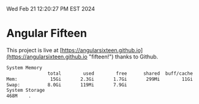 Wed Feb 21 12:20:27 PM EST 2024

# Angular Fifteen


This project is live at [https://angularsixteen.github.io](https://angularsixteen.github.io "fifteen!") thanks to Github.

```bash
System Memory
               total        used        free      shared  buff/cache   available
Mem:            15Gi       2.3Gi       1.7Gi       299Mi        11Gi        12Gi
Swap:          8.0Gi       119Mi       7.9Gi
System Storage
468M	.
```
